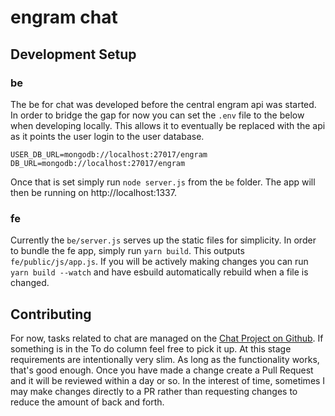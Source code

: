 # engram chat

## Development Setup

### be

The be for chat was developed before the central engram api was started.  In order to bridge the gap for now you can set the `.env` file to the below when developing locally.  This allows it to eventually be replaced with the api as it points the user login to the user database.

```
USER_DB_URL=mongodb://localhost:27017/engram
DB_URL=mongodb://localhost:27017/engram
```

Once that is set simply run `node server.js` from the `be` folder.  The app will then be running on http://localhost:1337.

### fe

Currently the `be/server.js` serves up the static files for simplicity.  In order to bundle the fe app, simply run `yarn build`.  This outputs `fe/public/js/app.js`.  If you will be actively making changes you can run `yarn build --watch` and have esbuild automatically rebuild when a file is changed.

## Contributing

For now, tasks related to chat are managed on the [Chat Project on Github](https://github.com/adamjberg/engram/projects/6).  If something is in the To do column feel free to pick it up.  At this stage requirements are intentionally very slim.  As long as the functionality works, that's good enough.  Once you have made a change create a Pull Request and it will be reviewed within a day or so.  In the interest of time, sometimes I may make changes directly to a PR rather than requesting changes to reduce the amount of back and forth.
